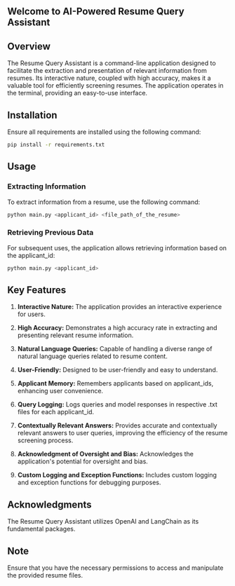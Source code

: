 ## Welcome to AI-Powered Resume Query Assistant

## Overview

The Resume Query Assistant is a command-line application designed to facilitate the extraction and presentation of relevant information from resumes. Its interactive nature, coupled with high accuracy, makes it a valuable tool for efficiently screening resumes. The application operates in the terminal, providing an easy-to-use interface.

## Installation

Ensure all requirements are installed using the following command:

```bash
pip install -r requirements.txt
```

## Usage

### Extracting Information

To extract information from a resume, use the following command:

```bash
python main.py <applicant_id> <file_path_of_the_resume>
```

### Retrieving Previous Data

For subsequent uses, the application allows retrieving information based on the applicant_id:

```bash
python main.py <applicant_id>
```

## Key Features

1. **Interactive Nature:** The application provides an interactive experience for users.
   
2. **High Accuracy:** Demonstrates a high accuracy rate in extracting and presenting relevant resume information.
   
3. **Natural Language Queries:** Capable of handling a diverse range of natural language queries related to resume content.

4. **User-Friendly:** Designed to be user-friendly and easy to understand.

5. **Applicant Memory:** Remembers applicants based on applicant_ids, enhancing user convenience.

6. **Query Logging:** Logs queries and model responses in respective .txt files for each applicant_id.

7. **Contextually Relevant Answers:** Provides accurate and contextually relevant answers to user queries, improving the efficiency of the resume screening process.

8. **Acknowledgment of Oversight and Bias:** Acknowledges the application's potential for oversight and bias.

9. **Custom Logging and Exception Functions:** Includes custom logging and exception functions for debugging purposes.

## Acknowledgments

The Resume Query Assistant utilizes OpenAI and LangChain as its fundamental packages.

## Note

Ensure that you have the necessary permissions to access and manipulate the provided resume files.
